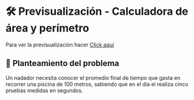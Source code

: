 # 🛠️ Previsualización - Calculadora de área y perímetro

Para ver la previsualización hacer <a href="https://d4lion.github.io/Nodo_Aztro_Daniel_Martinez_Tamayo/prueba_7/reto_1/">Click aquí</a>

## 🧠 Planteamiento del problema

Un nadador necesita conocer el promedio final de tiempo que gasta en recorrer una piscina de 100 metros, sabiendo que en el día el realiza cinco pruebas medidas en segundos.
